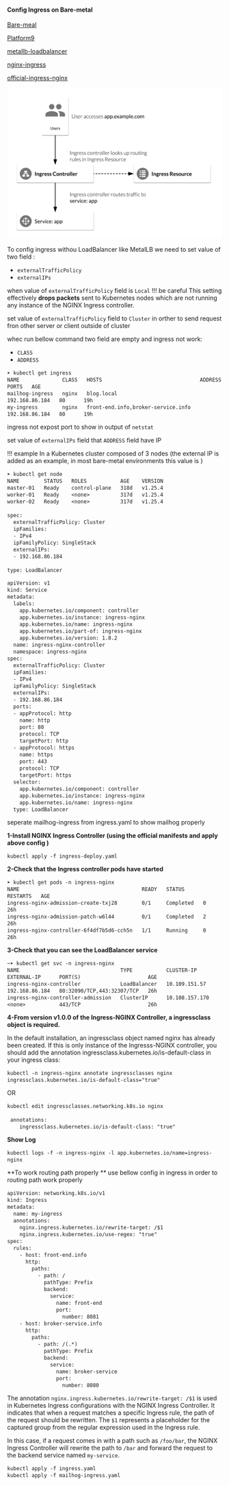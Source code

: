 #### Config Ingress on Bare-metal
[Bare-meal](https://github.com/kubernetes/ingress-nginx/blob/main/docs/deploy/baremetal.md#external-ips)

[Platform9](https://platform9.com/learn/v1.0/tutorials/crashloopbackoff)

[metallb-loadbalancer](https://docs.k0sproject.io/v1.24.4+k0s.0/examples/metallb-loadbalancer/)

[nginx-ingress](https://docs.k0sproject.io/v1.24.4+k0s.0/examples/nginx-ingress/)

[official-ingress-nginx](https://kubernetes.github.io/ingress-nginx/user-guide/cli-arguments/)

![nginx-ingress](https://github.com/Moji00f/go-microservice/blob/main/project/k8s/ingress/Nginx-Ingress%20.png)


To config ingress withou LoadBalancer like MetalLB we need to set value of two field :
- `externalTrafficPolicy`
- `externalIPs`

when value of `externalTrafficPolicy` field is `Local` !!! be careful This setting effectively **drops packets** sent to Kubernetes nodes which are not running any instance of the NGINX Ingress controller. 

set value of `externalTrafficPolicy` field to `Cluster` in orther to send request fron other server or client outside of cluster

whec run bellow command two field are empty and ingress not work:
- `CLASS`
- `ADDRESS`

```
➤ kubectl get ingress
NAME              CLASS   HOSTS                                ADDRESS          PORTS   AGE
mailhog-ingress   nginx   blog.local                           192.168.86.184   80      19h
my-ingress        nginx   front-end.info,broker-service.info   192.168.86.184   80      19h
```
ingress not expost port to show in output of `netstat`

set value of `externalIPs` field that `ADDRESS` field have IP

!!! example In a Kubernetes cluster composed of 3 nodes (the external IP is added as an example, in most bare-metal environments this value is <None>)

```
➤ kubectl get node
NAME        STATUS   ROLES           AGE    VERSION
master-01   Ready    control-plane   318d   v1.25.4
worker-01   Ready    <none>          317d   v1.25.4
worker-02   Ready    <none>          317d   v1.25.4

spec:
  externalTrafficPolicy: Cluster
  ipFamilies:
  - IPv4
  ipFamilyPolicy: SingleStack
  externalIPs:
  - 192.168.86.184

type: LoadBalancer

```

```
apiVersion: v1
kind: Service
metadata:
  labels:
    app.kubernetes.io/component: controller
    app.kubernetes.io/instance: ingress-nginx
    app.kubernetes.io/name: ingress-nginx
    app.kubernetes.io/part-of: ingress-nginx
    app.kubernetes.io/version: 1.8.2
  name: ingress-nginx-controller
  namespace: ingress-nginx
spec:
  externalTrafficPolicy: Cluster
  ipFamilies:
  - IPv4
  ipFamilyPolicy: SingleStack
  externalIPs:
  - 192.168.86.184
  ports:
  - appProtocol: http
    name: http
    port: 80
    protocol: TCP
    targetPort: http
  - appProtocol: https
    name: https
    port: 443
    protocol: TCP
    targetPort: https
  selector:
    app.kubernetes.io/component: controller
    app.kubernetes.io/instance: ingress-nginx
    app.kubernetes.io/name: ingress-nginx
  type: LoadBalancer
```

seperate mailhog-ingress from ingress.yaml to show mailhog properly 

**1-Install NGINX Ingress Controller (using the official manifests and apply above config )**
```
kubectl apply -f ingress-deploy.yaml
```

**2-Check that the Ingress controller pods have started**
```
➤ kubectl get pods -n ingress-nginx
NAME                                        READY   STATUS      RESTARTS   AGE
ingress-nginx-admission-create-txj28        0/1     Completed   0          26h
ingress-nginx-admission-patch-w6l44         0/1     Completed   2          26h
ingress-nginx-controller-6f4df7b5d6-cch5n   1/1     Running     0          26h
```
**3-Check that you can see the LoadBalancer service**
```
~➤ kubectl get svc -n ingress-nginx
NAME                                 TYPE           CLUSTER-IP       EXTERNAL-IP      PORT(S)                      AGE
ingress-nginx-controller             LoadBalancer   10.109.151.57    192.168.86.184   80:32090/TCP,443:32307/TCP   26h
ingress-nginx-controller-admission   ClusterIP      10.108.157.170   <none>           443/TCP                      26h
```
**4-From version v1.0.0 of the Ingress-NGINX Controller, a ingressclass object is required.**

In the default installation, an ingressclass object named nginx has already been created.
If this is only instance of the Ingresss-NGINX controller, you should add the annotation ingressclass.kubernetes.io/is-default-class in your ingress class:
```
kubectl -n ingress-nginx annotate ingressclasses nginx ingressclass.kubernetes.io/is-default-class="true"
```
OR

```
kubectl edit ingressclasses.networking.k8s.io nginx

 annotations:
    ingressclass.kubernetes.io/is-default-class: "true"
```
**Show Log**
```
kubectl logs -f -n ingress-nginx -l app.kubernetes.io/name=ingress-nginx
```
**To work routing path properly **
use bellow config in ingress in order to routing path work properly
```
apiVersion: networking.k8s.io/v1
kind: Ingress
metadata:
  name: my-ingress
  annotations:
    nginx.ingress.kubernetes.io/rewrite-target: /$1
    nginx.ingress.kubernetes.io/use-regex: "true"
spec:
  rules:
    - host: front-end.info
      http:
        paths:
          - path: /
            pathType: Prefix
            backend:
              service:
                name: front-end
                port:
                  number: 8081
    - host: broker-service.info
      http:
        paths:
          - path: /(.*)
            pathType: Prefix
            backend:
              service:
                name: broker-service
                port:
                  number: 8080

```
The annotation `nginx.ingress.kubernetes.io/rewrite-target: /$1` is used in Kubernetes Ingress configurations with the NGINX Ingress Controller. It indicates that when a request matches a specific Ingress rule, the path of the request should be rewritten. The `$1` represents a placeholder for the captured group from the regular expression used in the Ingress rule.

In this case, if a request comes in with a path such as `/foo/bar`, the NGINX Ingress Controller will rewrite the path to `/bar` and forward the request to the backend service named `my-service`.

```
kubectl apply -f ingress.yaml
kubectl apply -f mailhog-ingress.yaml
```

